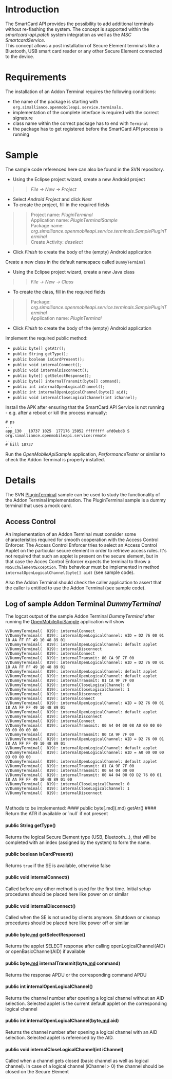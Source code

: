 # Introduction #

The SmartCard API provides the possibility to add additional terminals without re-flashing the system. The concept is supported within the _smartcard-api.patch_ system integration as well as the _MSC_ _SmartcardService_.<br />
This concept allows a post installation of Secure Element terminals like a Bluetooth, USB smart card reader or any other Secure Element connected to the device.<br />


# Requirements #
The installation of an Addon Terminal requires the following conditions:
  * the name of the package is starting with `org.simalliance.openmobileapi.service.terminals.`
  * implementation of the complete interface is required with the correct signature
  * class name within the correct package has to end with `Terminal`
  * the package has to get registered before the SmartCard API process is running<br />


# Sample #
The sample code referenced here can also be found in the SVN repository.
  * Using the Eclipse project wizard, create a new Android project
> > _File -> New -> Project_
  * Select _Android Project_ and click _Next_
  * To create the project, fill in the required fields
> > Project name: _PluginTerminal_<br />
> > Application name: _PluginTerminalSample_<br />
> > Package name: _org.simalliance.openmobileapi.service.terminals.SamplePluginTerminal_<br />
> > Create Activity: _deselect_
  * Click _Finish_ to create the body of the (empty) Android application<br />

Create a new class in the default namespace called `DummyTerminal`
  * Using the Eclipse project wizard, create a new Java class
> > _File -> New -> Class_
  * To create the class, fill in the required fields
> > Package: _org.simalliance.openmobileapi.service.terminals.SamplePluginTerminal_<br />
> > Application name: _PluginTerminal_
  * Click _Finish_ to create the body of the (empty) Android application<br />

Implement the required public method:
  * `public byte[] getAtr();`
  * `public String getType();`
  * `public boolean isCardPresent();`
  * `public void internalConnect();`
  * `public void internalDisconnect();`
  * `public byte[] getSelectResponse();`
  * `public byte[] internalTransmit(byte[] command);`
  * `public int internalOpenLogicalChannel();`
  * `public int internalOpenLogicalChannel(byte[] aid);`
  * `public void internalCloseLogicalChannel(int iChannel);`

Install the APK after ensuring that the SmartCard API Service is not running - e.g. after a reboot or kill the process manually:
```
# ps
...
app_130   10737 1025  177176 15052 ffffffff afd0ebd8 S org.simalliance.openmobileapi.service:remote
...
# kill 10737
```
Run the _OpenMobileApiSample_ application, _PerformanceTester_ or similar to check the Addon Terminal is properly installed.<br />


# Details #
The SVN [PluginTerminal](https://github.com/sunyer/Seek-for-Android/tree/master/samples/PluginTerminal) sample can be used to study the functionality of the Addon Terminal implementation.
The PluginTerminal sample is a dummy terminal that uses a mock card.

## Access Control ##
An implementation of an Addon Terminal must consider some characteristics required
for smooth cooperation with the Access Control Enforcer.
The Access Control Enforcer tries to select an Access Control Applet on the particular secure element in order to retrieve access rules.
It's not required that such an applet is present on the secure element, but in that case the Acces Control Enforcer expects the terminal to throw a `NoSuchElementException`.
This behaviour must be implemented in method `internalOpenLogicalChannel(byte[] aid)` (see sample code).

Also the Addon Terminal should check the caller application to assert that the caller is entitled to use the Addon Terminal (see sample code).

## Log of sample Addon Terminal _DummyTerminal_ ##
The logcat output of the sample Addon Terminal _DummyTerminal_ after running the [OpenMobileApiSample](https://github.com/sunyer/Seek-for-Android/tree/master/samples/OpenMobileApiSample) application will show
```
V/DummyTerminal(  819): internalConnect
V/DummyTerminal(  819): internalOpenLogicalChannel: AID = D2 76 00 01 18 AA FF FF 49 10 48 89 01
V/DummyTerminal(  819): internalOpenLogicalChannel: default applet
V/DummyTerminal(  819): internalDisconnect
V/DummyTerminal(  819): internalConnect
V/DummyTerminal(  819): internalTransmit: 80 CA 9F 7F 00
V/DummyTerminal(  819): internalOpenLogicalChannel: AID = D2 76 00 01 18 AA FF FF 49 10 48 89 01
V/DummyTerminal(  819): internalOpenLogicalChannel: default applet
V/DummyTerminal(  819): internalOpenLogicalChannel: default applet
V/DummyTerminal(  819): internalTransmit: 81 CA 9F 7F 00
V/DummyTerminal(  819): internalCloseLogicalChannel: 0
V/DummyTerminal(  819): internalCloseLogicalChannel: 1
V/DummyTerminal(  819): internalDisconnect
V/DummyTerminal(  819): internalConnect
V/DummyTerminal(  819): internalOpenLogicalChannel: AID = D2 76 00 01 18 AA FF FF 49 10 48 89 01
V/DummyTerminal(  819): internalOpenLogicalChannel: default applet
V/DummyTerminal(  819): internalDisconnect
V/DummyTerminal(  819): internalConnect
V/DummyTerminal(  819): internalTransmit: 00 A4 04 00 08 A0 00 00 00 03 00 00 00 00
V/DummyTerminal(  819): internalTransmit: 80 CA 9F 7F 00
V/DummyTerminal(  819): internalOpenLogicalChannel: AID = D2 76 00 01 18 AA FF FF 49 10 48 89 01
V/DummyTerminal(  819): internalOpenLogicalChannel: default applet
V/DummyTerminal(  819): internalOpenLogicalChannel: AID = A0 00 00 00 03 00 00 00
V/DummyTerminal(  819): internalOpenLogicalChannel: default applet
V/DummyTerminal(  819): internalTransmit: 81 CA 9F 7F 00
V/DummyTerminal(  819): internalTransmit: 00 A4 04 00 00
V/DummyTerminal(  819): internalTransmit: 00 A4 04 00 0D D2 76 00 01 18 AA FF FF 49 10 48 89 01 00
V/DummyTerminal(  819): internalCloseLogicalChannel: 0
V/DummyTerminal(  819): internalCloseLogicalChannel: 1
V/DummyTerminal(  819): internalDisconnect
```
<br />
Methods to be implemented:
#### public byte[.md](.md) getAtr() ####
Return the ATR if available or `null` if not present

#### public String getType() ####
Returns the logical Secure Element type (USB, Bluetooth...), that will be completed with an index (assigned by the system) to form the name.

#### public boolean isCardPresent() ####
Returns `true` if the SE is available, otherwise false

#### public void internalConnect() ####
Called before any other method is used for the first time. Initial setup procedures should be placed here like power on or similar

#### public void internalDisconnect() ####
Called when the SE is not used by clients anymore. Shutdown or cleanup procedures should be placed here like power off or similar

#### public byte[.md](.md) getSelectResponse() ####
Returns the applet SELECT response after calling openLogicalChannel(AID) or openBasicChannel(AID) if available

#### public byte[.md](.md) internalTransmit(byte[.md]() command) ####
Returns the response APDU or the corresponding command APDU

#### public int internalOpenLogicalChannel() ####
Returns the channel number after opening a logical channel without an AID selection. Selected applet is the current default applet on the corresponding logical channel

#### public int internalOpenLogicalChannel(byte[.md]() aid) ####
Returns the channel number after opening a logical channel with an AID selection. Selected applet is referenced by the AID.

#### public void internalCloseLogicalChannel(int iChannel) ####
Called when a channel gets closed (basic channel as well as logical channel). In case of a logical channel (iChannel > 0) the channel should be closed on the Secure Element
<br /><br /><br />